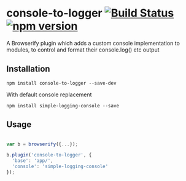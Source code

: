 # console-to-logger [![Build Status](https://travis-ci.org/bealearts/console-to-logger.svg)](https://travis-ci.org/bealearts/console-to-logger) [![npm version](https://badge.fury.io/js/console-to-logger.svg)](http://badge.fury.io/js/console-to-logger)

A Browserify plugin which adds a custom console implementation to modules, to control and format their console.log() etc output


## Installation

```shell
npm install console-to-logger --save-dev
```

With default console replacement

```shell
npm install simple-logging-console --save
```


## Usage
```js

var b = browserify({...});

b.plugin('console-to-logger', {
  'base': 'app/',
  'console': 'simple-logging-console'
});

```

